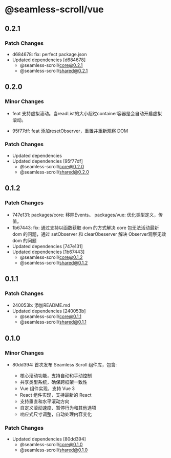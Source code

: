 # @seamless-scroll/vue

## 0.2.1

### Patch Changes

- d684678: fix: perfect package.json
- Updated dependencies [d684678]
  - @seamless-scroll/core@0.2.1
  - @seamless-scroll/shared@0.2.1

## 0.2.0

### Minor Changes

- feat 支持虚拟滚动。当readList的大小超过container容器是会自动开启虚拟滚动。

- 95f77df: feat 添加resetObserver，重置并重新观察 DOM

### Patch Changes

- Updated dependencies
- Updated dependencies [95f77df]
  - @seamless-scroll/core@0.2.0
  - @seamless-scroll/shared@0.2.0

## 0.1.2

### Patch Changes

- 747e131: packages/core: 移除Events。
  packages/vue: 优化类型定义，传值。
- 1b67443: fix: 通过支持以函数获取 dom 的方式解决 core 包无法活动最新 dom 的问题，通过 setObserver 和 clearObeserver 解决 Observer观察无效 dom 的问题
- Updated dependencies [747e131]
- Updated dependencies [1b67443]
  - @seamless-scroll/core@0.1.2
  - @seamless-scroll/shared@0.1.2

## 0.1.1

### Patch Changes

- 240053b: 添加README.md
- Updated dependencies [240053b]
  - @seamless-scroll/core@0.1.1
  - @seamless-scroll/shared@0.1.1

## 0.1.0

### Minor Changes

- 80dd394: 首次发布 Seamless Scroll 组件库，包含:

  - 核心滚动功能，支持自动和手动控制
  - 共享类型系统，确保跨框架一致性
  - Vue 组件实现，支持 Vue 3
  - React 组件实现，支持最新的 React
  - 支持垂直和水平滚动方向
  - 自定义滚动速度、暂停行为和其他选项
  - 响应式尺寸调整，自动处理内容变化

### Patch Changes

- Updated dependencies [80dd394]
  - @seamless-scroll/core@0.1.0
  - @seamless-scroll/shared@0.1.0

